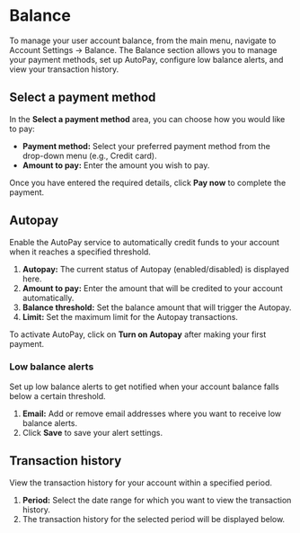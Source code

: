 # Balance

To manage your user account balance, from the main menu, navigate to Account Settings → Balance. The Balance section allows you to manage your payment methods, set up AutoPay, configure low balance alerts, and view your transaction history.

## Select a payment method

In the **Select a payment method** area, you can choose how you would like to pay:

* **Payment method:** Select your preferred payment method from the drop-down menu (e.g., Credit card).
* **Amount to pay:** Enter the amount you wish to pay.

Once you have entered the required details, click **Pay now** to complete the payment.

## Autopay

Enable the AutoPay service to automatically credit funds to your account when it reaches a specified threshold.

1. **Autopay:** The current status of Autopay (enabled/disabled) is displayed here.
2. **Amount to pay:** Enter the amount that will be credited to your account automatically.
3. **Balance threshold:** Set the balance amount that will trigger the Autopay.
4. **Limit:** Set the maximum limit for the Autopay transactions.

To activate AutoPay, click on **Turn on Autopay** after making your first payment.

### Low balance alerts

Set up low balance alerts to get notified when your account balance falls below a certain threshold.

1. **Email:** Add or remove email addresses where you want to receive low balance alerts.
2. Click **Save** to save your alert settings.

## Transaction history

View the transaction history for your account within a specified period.

1. **Period:** Select the date range for which you want to view the transaction history.
2. The transaction history for the selected period will be displayed below.
